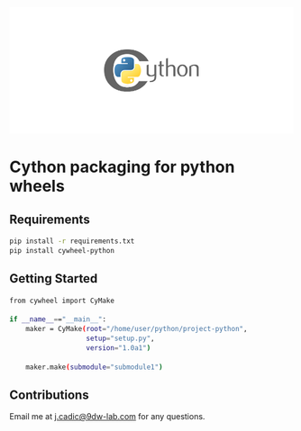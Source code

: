 <p align="center">
  <img src="https://raw.githubusercontent.com/JeanMaximilienCadic/cywheel-python/master/img/cython.png"/>
</p>

# Cython packaging for python wheels

## Requirements
```bash
pip install -r requirements.txt
pip install cywheel-python
```
## Getting Started


```bash
from cywheel import CyMake

if __name__=="__main__":
    maker = CyMake(root="/home/user/python/project-python",
                   setup="setup.py",
                   version="1.0a1")

    maker.make(submodule="submodule1")

```


## Contributions

Email me at j.cadic@9dw-lab.com for any questions.
